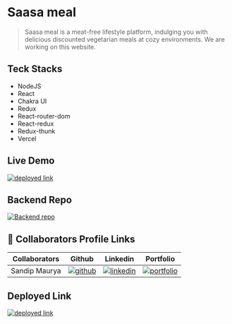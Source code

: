 # Saasa meal

> Saasa meal is a meat-free lifestyle platform, indulging you with delicious discounted vegetarian meals at cozy environments. We are working on this website.

## Teck Stacks

- NodeJS
- React
- Chakra UI
- Redux
- React-router-dom
- React-redux
- Redux-thunk
- Vercel

## Live Demo

[![deployed link](https://img.shields.io/badge/Deployed_Link-000?style=for-the-badge&logo=ko-fi&logoColor=white)](https://premium-grade-140.vercel.app/)

## Backend Repo

[![Backend repo](https://img.shields.io/badge/Deployed_Link-000?style=for-the-badge&logo=ko-fi&logoColor=white)](https://github.com/Sandipmaury/premium-grade-140-backend)

## 🔗 Collaborators Profile Links

| Collaborators | Github                                                                                                                                   | Linkedin                                                                                                                                                            | Portfolio                                                                                                                                    |
| ------------- | ---------------------------------------------------------------------------------------------------------------------------------------- | ------------------------------------------------------------------------------------------------------------------------------------------------------------------- | -------------------------------------------------------------------------------------------------------------------------------------------- |
| Sandip Maurya | [![github](https://img.shields.io/badge/github-1DA1F2?style=for-the-badge&logo=github&logoColor=white)](https://github.com/Sandipmaury/) | [![linkedin](https://img.shields.io/badge/linkedin-0A66C2?style=for-the-badge&logo=linkedin&logoColor=white)](https://www.linkedin.com/in/sandip-maurya-003066235/) | [![portfolio](https://img.shields.io/badge/my_portfolio-000?style=for-the-badge&logo=ko-fi&logoColor=white)](https://sandipmaury.github.io/) |

## Deployed Link

[![deployed link](https://img.shields.io/badge/Deployed_Link-000?style=for-the-badge&logo=ko-fi&logoColor=white)](https://premium-grade-140.vercel.app/)

